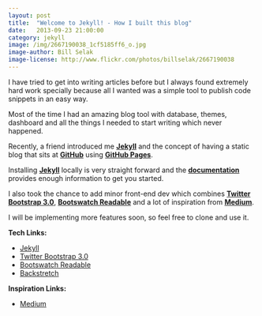 ```yaml
---
layout: post
title:  "Welcome to Jekyll! - How I built this blog"
date:   2013-09-23 21:00:00
category: jekyll
image: /img/2667190038_1cf5185ff6_o.jpg
image-author: Bill Selak
image-license: http://www.flickr.com/photos/billselak/2667190038
---
```


I have tried to get into writing articles before but I always found extremely hard work specially because all I wanted was a simple tool to publish code snippets in an easy way.

Most of the time I had an amazing blog tool with database, themes, dashboard and all the things I needed to start writing which never happened.

Recently, a friend introduced me **[Jekyll](http://jekyllrb.com/)** and the concept of having a static blog that sits at **[GitHub](http://github.com/)** using **[GitHub Pages](http://pages.github.com/)**.

Installing **[Jekyll](http://jekyllrb.com/)** locally is very straight forward and the **[documentation](http://jekyllrb.com/docs/home/)** provides enough information to get you started.

I also took the chance to add minor front-end dev which combines **[Twitter Bootstrap 3.0](http://getbootstrap.com/)**, **[Bootswatch Readable](http://bootswatch.com/readable/)** and a lot of inspiration from **[Medium](https://medium.com/)**.

I will be implementing more features soon, so feel free to clone and use it.

**Tech Links:**

*   [Jekyll](http://jekyllrb.com/)
*   [Twitter Bootstrap 3.0](http://getbootstrap.com/)
*   [Bootswatch Readable](http://bootswatch.com/readable/)
*   [Backstretch](http://srobbin.com/jquery-plugins/backstretch/)

__Inspiration Links:__

*   [Medium](https://medium.com/)